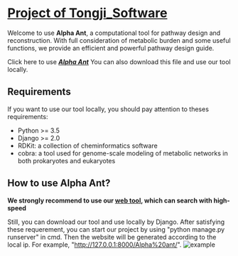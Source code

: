# [Project of Tongji_Software](http://2018.igem.org/Team:Tongji-Software)

Welcome to use **Alpha Ant**, a computational tool for pathway design and reconstruction. With full consideration of metabolic burden and some useful functions, we provide an efficient and powerful pathway design guide.

Click here to use [***Alpha Ant***](http://118.31.56.237:8099/Alpha%20ant/)
You can also download this file and use our tool locally.

## Requirements
  If you want to use our tool locally, you should pay attention to theses requirements:
  * Python >= 3.5
  * Django >= 2.0
  * RDKit: a collection of cheminformatics software
  * cobra: a tool used for genome-scale modeling of metabolic networks in both prokaryotes and eukaryotes

## How to use Alpha Ant?
  **We strongly recommend to use our [web tool](http://118.31.56.237:8099/Alpha%20ant/), which can search with high-speed**
  
  Still, you can download our tool and use locally by Django. After satisfying these requerement, you can start our project by using "python manage.py runserver" in cmd. Then the website will be generated according to the local ip. For example, "http://127.0.0.1:8000/Alpha%20ant/".
  ![example](http://2018.igem.org/wiki/images/a/a1/T--Tongji-Software--django.png)
 
